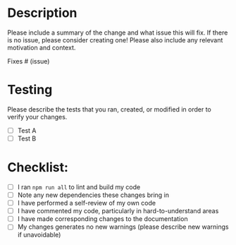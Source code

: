# Description

Please include a summary of the change and what issue this will fix.
If there is no issue, please consider creating one!
Please also include any relevant motivation and context.

Fixes # (issue)

# Testing

Please describe the tests that you ran, created, or modified in order to verify your changes.

- [ ] Test A
- [ ] Test B

# Checklist:

- [ ] I ran `npm run all` to lint and build my code
- [ ] Note any new dependencies these changes bring in
- [ ] I have performed a self-review of my own code
- [ ] I have commented my code, particularly in hard-to-understand areas
- [ ] I have made corresponding changes to the documentation
- [ ] My changes generates no new warnings (please describe new warnings if unavoidable)

